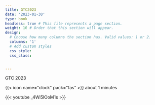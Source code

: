 ```yaml
---
title: GTC2023
date: '2023-01-30'
type: book
headless: true # This file represents a page section.
weight: 10 # Order that this section will appear.
design:
  # Choose how many columns the section has. Valid values: 1 or 2.
  columns: '1'
  # Add custom styles
  css_style:
  css_class:


---
```


GTC 2023

<!--more-->

{{< icon name="clock" pack="fas" >}} about 1 minutes

{{< youtube _4Wl5lOoM1s >}}


<!--{{< spoiler text="Is Python case-sensitive?" >}}
Yes
{{< /spoiler >}}-->
